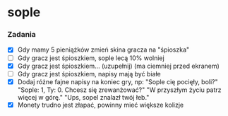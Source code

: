 # sople

### Zadania

- [x] Gdy mamy 5 pieniążków zmień skina gracza na "śpioszka"
- [ ] Gdy gracz jest śpioszkiem, sople lecą 10% wolniej
- [x] Gdy gracz jest śpioszkiem... (uzupełnij) (ma ciemniej przed ekranem)
- [ ] Gdy gracz jest śpioszkiem, napisy mają być białe
- [x] Dodaj różne fajne napisy na koniec gry, np: "Sople cię pocięły, boli?" "Sople: 1, Ty: 0. Chcesz się zrewanżować?" "W przyszłym życiu patrz więcej w górę." "Ups, sopel znalazł twój łeb."
- [x] Monety trudno jest złapać, powinny mieć większe kolizje
